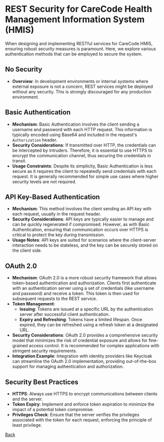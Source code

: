 # REST Security for CareCode Health Management Information System (HMIS)

When designing and implementing RESTful services for CareCode HMIS, ensuring robust security measures is paramount. Here, we explore various authentication methods that can be employed to secure the system.

## No Security

- **Overview**: In development environments or internal systems where external exposure is not a concern, REST services might be deployed without any security. This is strongly discouraged for any production environment.

## Basic Authentication

- **Mechanism**: Basic Authentication involves the client sending a username and password with each HTTP request. This information is typically encoded using Base64 and included in the request's `Authorization` header.
- **Security Considerations**: If transmitted over HTTP, the credentials can be intercepted by intruders. Therefore, it is essential to use HTTPS to encrypt the communication channel, thus securing the credentials in transit.
- **Usage Constraints**: Despite its simplicity, Basic Authentication is less secure as it requires the client to repeatedly send credentials with each request. It is generally recommended for simple use cases where higher security levels are not required.

## API Key-Based Authentication

- **Mechanism**: This method involves the client sending an API key with each request, usually in the request header.
- **Security Considerations**: API keys are typically easier to manage and can be quickly regenerated if compromised. However, as with Basic Authentication, ensuring that communication occurs over HTTPS is critical to protect the key during transmission.
- **Usage Notes**: API keys are suited for scenarios where the client-server interaction needs to be stateless, and the key can be securely stored on the client side.

## OAuth 2.0

- **Mechanism**: OAuth 2.0 is a more robust security framework that allows token-based authentication and authorization. Clients first authenticate with an authentication server using a set of credentials (like username and password) and receive a token. This token is then used for subsequent requests to the REST service.
- **Token Management**:
  - **Issuing**: Tokens are issued at a specific URL by the authentication server after successful client authentication.
  - **Expiry and Refreshing**: Tokens have a limited lifespan. Once expired, they can be refreshed using a refresh token at a designated URL.
- **Security Considerations**: OAuth 2.0 provides a comprehensive security model that minimizes the risk of credential exposure and allows for fine-grained access control. It is recommended for complex applications with stringent security requirements.
- **Integration Example**: Integration with identity providers like Keycloak can streamline the OAuth 2.0 implementation, providing out-of-the-box support for managing authentication and authorization.

## Security Best Practices

- **HTTPS**: Always use HTTPS to encrypt communications between clients and the server.
- **Token Expiry**: Implement and enforce token expiration to minimize the impact of a potential token compromise.
- **Privileges Check**: Ensure that the server verifies the privileges associated with the token for each request, enforcing the principle of least privilege.


[Back](https://github.com/hmislk/hmis/wiki/Technologies-Used)